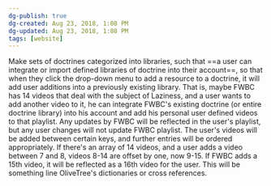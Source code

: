 ```yaml
---
dg-publish: true
dg-created: Aug 23, 2018, 1:08 PM
dg-updated: Aug 23, 2018, 1:08 PM
tags: [website]
---
```


Make sets of doctrines categorized into libraries, such that ==a user can integrate or import defined libraries of doctrine into their account==, so that when they click the drop-down menu to add a resource to a doctrine, it will add user additions into a previously existing library. That is, maybe FWBC has 14 videos that deal with the subject of Laziness, and a user wants to add another video to it, he can integrate FWBC's existing doctrine (or entire doctrine library) into his account and add his personal user defined videos to that playlist. Any updates by FWBC will be reflected in the user's playlist, but any user changes will not update FWBC playlist. The user's videos will be added between certain keys, and further entries will be ordered appropriately. If there's an array of 14 videos, and a user adds a video between 7 and 8, videos 8-14 are offset by one, now 9-15. If FWBC adds a 15th video, it will be reflected as a 16th video for the user. This will be something line OliveTree's dictionaries or cross references.


